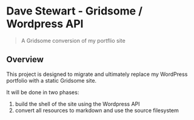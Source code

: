 # Dave Stewart - Gridsome / Wordpress API

> A Gridsome conversion of my portflio site

## Overview

This project is designed to migrate and ultimately replace my WordPress portfolio with a static Gridsome site.

It will be done in two phases:

1. build the shell of the site using the Wordpress API
2. convert all resources to markdown and use the source filesystem

